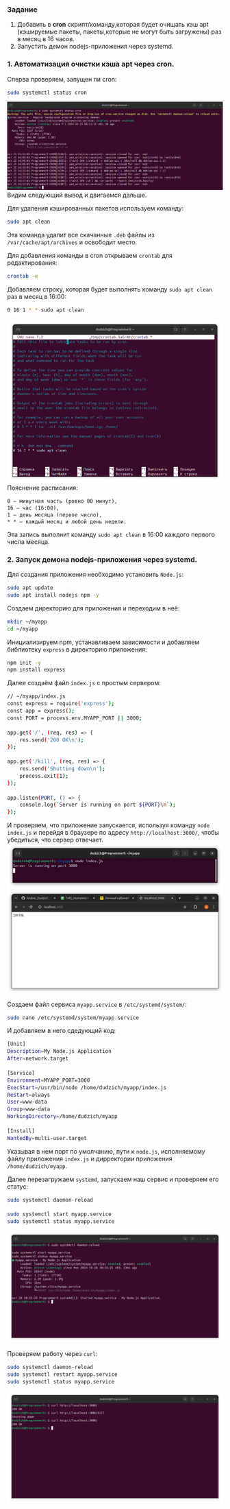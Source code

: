 ### Задание
1. Добавить в **cron** скрипт/команду,которая будет очищать кэш apt
(кэшируемые пакеты, пакеты,которые не могут быть загружены) раз в месяц в
16 часов.
2. Запустить демон nodejs-приложения через systemd.

### 1. Автоматизация очистки кэша apt через cron.

Сперва проверяем, запущен ли cron:
```Bash
sudo systemctl status cron
```
![alt text](images/cron1.png)
Видим следующий вывод и двигаемся дальше.

Для удаления кэшированных пакетов используем команду:
```Bash
sudo apt clean
```
Эта команда удалит все скачанные `.deb` файлы из `/var/cache/apt/archives` и освободит место.

Для добавления команды в cron открываем `crontab` для редактирования:
```Bash
crontab -e
```
Добавляем строку, которая будет выполнять команду `sudo apt clean` раз в месяц в 16:00:
```Bash
0 16 1 * * sudo apt clean
```
![alt text](images/cron2.png)
Пояснение расписания:

    0 — минутная часть (ровно 00 минут),
    16 — час (16:00),
    1 — день месяца (первое число),
    * * — каждый месяц и любой день недели.

Эта запись выполнит команду `sudo apt clean` в 16:00 каждого первого числа месяца.

### 2. Запуск демона nodejs-приложения через systemd.

Для создания приложения необходимо установить `Node.js`:
```Bash
sudo apt update
sudo apt install nodejs npm -y
```
Создаем директорию для приложения и переходим в неё:
```Bash
mkdir ~/myapp
cd ~/myapp
```
Инициализируем npm, устанавливаем зависимости и добавляем библиотеку `express` в директорию приложения:
```Bash
npm init -y
npm install express
```
Далее создаём файл `index.js` с простым сервером:
```Bash
// ~/myapp/index.js
const express = require('express');
const app = express();
const PORT = process.env.MYAPP_PORT || 3000;

app.get('/', (req, res) => {
    res.send('200 OK\n');
});

app.get('/kill', (req, res) => {
    res.send('Shutting down\n');
    process.exit(1);
});

app.listen(PORT, () => {
    console.log(`Server is running on port ${PORT}\n`);
});
```
И проверяем, что приложение запускается, используя команду `node index.js` и перейдя в браузере по адресу `http://localhost:3000/`, чтобы убедиться, что сервер отвечает.
![alt text](images/systemd1.png)
![alt text](images/systemd2.png)

Создаем файл сервиса `myapp.service` в `/etc/systemd/system/`:
```Bash
sudo nano /etc/systemd/system/myapp.service
```

И добавляем в него сдедующий код:
```Bash
[Unit]
Description=My Node.js Application
After=network.target

[Service]
Environment=MYAPP_PORT=3000
ExecStart=/usr/bin/node /home/dudzich/myapp/index.js
Restart=always
User=www-data
Group=www-data
WorkingDirectory=/home/dudzich/myapp

[Install]
WantedBy=multi-user.target
```
Указывая в нем порт по умолчанию, пути к `node.js`, исполняемому файлу приложения `index.js` и дирректории приложения `/home/dudzich/myapp`.

Далее перезагружаем `systemd`, запускаем наш сервис и проверяем его статус:
```Bash
sudo systemctl daemon-reload

sudo systemctl start myapp.service
sudo systemctl status myapp.service
```
![alt text](images/service1.png)

Проверяем работу через `curl`:
```Bash
sudo systemctl daemon-reload
sudo systemctl restart myapp.service
sudo systemctl status myapp.service
```

![alt text](images/service2.png)